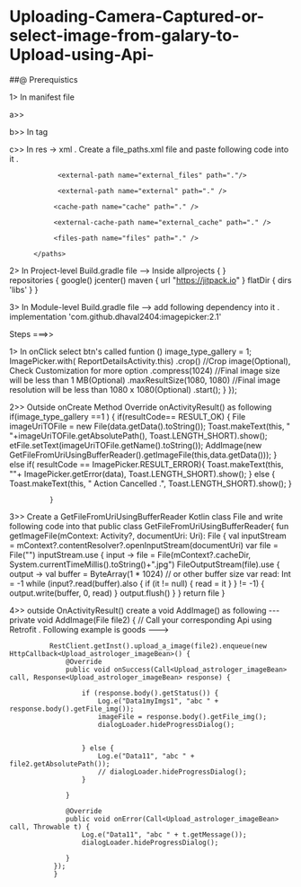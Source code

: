 # Uploading-Camera-Captured-or-select-image-from-galary-to-Upload-using-Api-

##@ Prerequistics


 1> In manifest file 

a>>  
          <uses-permission android:name="android.permission.WRITE_EXTERNAL_STORAGE" />
              <uses-permission android:name="android.permission.READ_EXTERNAL_STORAGE" />

b>> In <application >  tag         
         <provider
            android:name="androidx.core.content.FileProvider"
            android:authorities="${applicationId}.provider"
            android:exported="false"
            android:grantUriPermissions="true"
            tools:replace="android:authorities">
           <meta-data
                android:name="android.support.FILE_PROVIDER_PATHS"
                android:resource="@xml/file_paths"
                tools:replace="android:resource" />
          </provider>

c>> In res -> xml  . Create  a file_paths.xml file  and paste following code into it . 
              <?xml version="1.0" encoding="utf-8"?>
         <paths>
                <external-path name="my_images" path="Android/data/<write_your_package_here>" />
                   <external-path
                    name="external_files"
                    path="." />
       
                <external-path name="external_files" path="."/>
      
                <external-path name="external" path="." />
            
               <cache-path name="cache" path="." />
          
               <external-cache-path name="external_cache" path="." />
           
               <files-path name="files" path="." />
          
          </paths>

2>   In   Project-level  Build.gradle file -->  Inside allprojects { }          
          repositories {
            google()
            jcenter()
            maven { url "https://jitpack.io" }
            flatDir {
                dirs 'libs'
             }
           }
 
3>  In   Module-level Build.gradle file   --> add following dependency into it .            
           implementation 'com.github.dhaval2404:imagepicker:2.1'


Steps ===>> 


1>      In  onClick select btn's called  funtion  ()
           image_type_gallery = 1;
           ImagePicker.with( ReportDetailsActivity.this)
                        .crop()	    			//Crop image(Optional), Check Customization for more option
                        .compress(1024)			//Final image size will be less than 1 MB(Optional)
                        .maxResultSize(1080, 1080)	//Final image resolution will be less than 1080 x 1080(Optional)
                        .start();
                        }
                    });

2>>  Outside onCreate  Method  Override  onActivityResult() as following                    
           if(image_type_gallery ==1 ) {
                if(resultCode== RESULT_OK) {
                    File imageUriTOFile = new File(data.getData().toString());
                    Toast.makeText(this, " "+imageUriTOFile.getAbsolutePath(), Toast.LENGTH_SHORT).show();
                        etFile.setText(imageUriTOFile.getName().toString());
                    AddImage(new GetFileFromUriUsingBufferReader().getImageFile(this,data.getData()));
                }
                else if( resultCode == ImagePicker.RESULT_ERROR){
                    Toast.makeText(this,  ""+ ImagePicker.getError(data), Toast.LENGTH_SHORT).show();
                }
                else {
                    Toast.makeText(this, " Action Cancelled .", Toast.LENGTH_SHORT).show();
                }
                
              }

3>> Create a GetFileFromUriUsingBufferReader  Kotlin class  File  and write  following code into that 
          public class GetFileFromUriUsingBufferReader{
               fun getImageFile(mContext: Activity?, documentUri: Uri): File {
                   val inputStream = mContext?.contentResolver?.openInputStream(documentUri)
                   var file =  File("")
                   inputStream.use { input ->
                       file =
                           File(mContext?.cacheDir, System.currentTimeMillis().toString()+".jpg")
                       FileOutputStream(file).use { output ->
                           val buffer =
                               ByteArray(1 * 1024) // or other buffer size
                           var read: Int = -1
                           while (input?.read(buffer).also {
                                   if (it != null) {
                                       read = it
                                   }
                               } != -1) {
                               output.write(buffer, 0, read)
                         }
                        output.flush()
                       }
                     }
                     return file
              }

4>> outside  OnActivityResult() create a void AddImage()  as following ---    
          private void AddImage(File file2) {
              //  Call your  corresponding Api  using Retrofit   .   Following example  is goods   --->   
              
              RestClient.getInst().upload_a_image(file2).enqueue(new HttpCallback<Upload_astrologer_imageBean>() {
                  @Override
                  public void onSuccess(Call<Upload_astrologer_imageBean> call, Response<Upload_astrologer_imageBean> response) {
                  
                      if (response.body().getStatus()) {
                          Log.e("Data1myImgs1", "abc " + response.body().getFile_img());
                          imageFile = response.body().getFile_img();
                          dialogLoader.hideProgressDialog();
                          
                          
                      } else {
                          Log.e("Data11", "abc " + file2.getAbsolutePath());
                          // dialogLoader.hideProgressDialog();
                      }
     
                  }
        
                  @Override
                  public void onError(Call<Upload_astrologer_imageBean> call, Throwable t) {
                      Log.e("Data11", "abc " + t.getMessage());
                      dialogLoader.hideProgressDialog();
     
                  }
               });
               }
       
